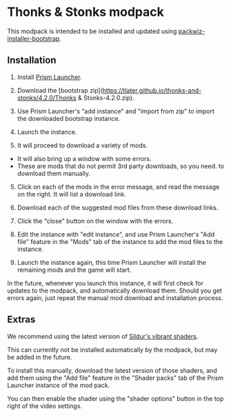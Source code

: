 # Thonks & Stonks modpack

This modpack is intended to be installed and updated using
[packwiz-installer-bootstrap](https://github.com/packwiz/packwiz-installer-bootstrap/).

## Installation

1. Install [Prism Launcher](https://prismlauncher.org/).

2. Download the [bootstrap
   zip](https://tlater.github.io/thonks-and-stonks/4.2.0/Thonks &
   Stonks-4.2.0.zip).

3. Use Prism Launcher's "add instance" and "import from zip" to import
   the downloaded bootstrap instance.

4. Launch the instance.

5. It will proceed to download a variety of mods.
  - It will also bring up a window with some errors.
  - These are mods that do not permit 3rd party downloads, so you need.
    to download them manually.

5. Click on each of the mods in the error message, and read the
   message on the right. It will list a download link.

6. Download each of the suggested mod files from these download links.

7. Click the "close" button on the window with the errors.

8. Edit the instance with "edit instance", and use Prism Launcher's
   "Add file" feature in the "Mods" tab of the instance to add the mod
   files to the instance.

9. Launch the instance again, this time Prism Launcher will install
   the remaining mods and the game will start.

In the future, whenever you launch this instance, it will first check
for updates to the modpack, and automatically download them. Should
you get errors again, just repeat the manual mod download and
installation process.

## Extras

We recommend using the latest version of [Sildur's vibrant
shaders](https://www.curseforge.com/minecraft/customization/sildurs-vibrant-shaders).

This can currently not be installed automatically by the modpack, but
may be added in the future.

To install this manually, download the latest version of those
shaders, and add them using the "Add file" feature in the "Shader
packs" tab of the Prism Launcher instance of the mod pack.

You can then enable the shader using the "shader options" button in
the top right of the video settings.
